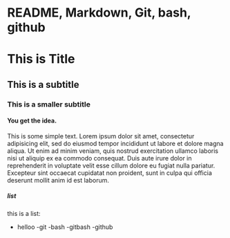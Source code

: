 # README, Markdown, Git, bash, github

# This is  Title

## This is a subtitle

### This is a smaller subtitle

#### You get the idea.

This is some simple text.
Lorem ipsum dolor sit amet, consectetur adipisicing elit, sed do eiusmod tempor incididunt ut labore et dolore magna aliqua. Ut enim ad minim veniam, quis nostrud exercitation ullamco laboris nisi ut aliquip ex ea commodo consequat. Duis aute irure dolor in reprehenderit in voluptate velit esse cillum dolore eu fugiat nulla pariatur. Excepteur sint occaecat cupidatat non proident, sunt in culpa qui officia deserunt mollit anim id est laborum.


##### list

this is a list:
- helloo
-git
-bash
-gitbash
-github
